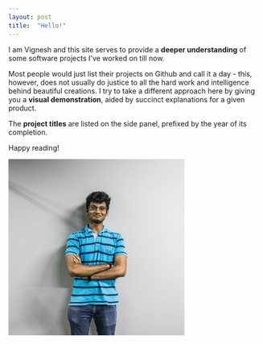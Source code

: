 ```yaml
---
layout: post
title:  "Hello!"
---
```


I am Vignesh and this site serves to provide a **deeper understanding** of some software projects I've worked on till now.   
  
Most people would just list their projects on Github and call it a day - this, however, does not usually do justice to all the hard work and intelligence behind beautiful creations. I try to take a different approach here by giving you a **visual demonstration**, aided by succinct explanations for a given product.    
  
The **project titles** are listed on the side panel, prefixed by the year of its completion.

Happy reading! 

![](assets/img/dp.jpg)